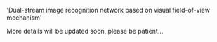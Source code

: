 'Dual-stream image recognition network based on visual field-of-view mechanism'


More details will be updated soon, please be patient...

